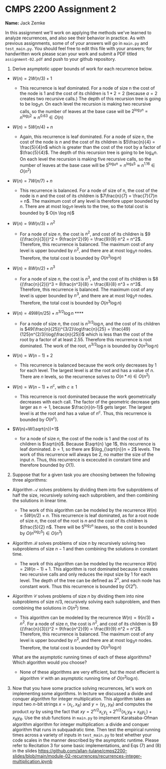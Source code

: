 # CMPS 2200 Assignment 2

**Name:** Jack Zemke

In this assignment we'll work on applying the methods we've learned to analyze recurrences, and also see their behavior
in practice. As with previous
assignments, some of of your answers will go in `main.py` and `test_main.py`. You
should feel free to edit this file with your answers; for handwritten
work please scan your work and submit a PDF titled `assignment-02.pdf`
and push to your github repository.


1. Derive asymptotic upper bounds of work for each recurrence below.
  * $W(n)=2W(n/3)+1$
    - This recurrence is leaf dominated. For a node of size n the cost of the node is $1$ and the cost of its children is $1 * 2 = 2$ (because $a=2$ creates two recursive calls.) The depth of this recursion tree is going to be $\log_{3} n$. On each level the recursion is making two recursive calls, so the number of leaves at the base case will be $2^{\log_{3} n} = n^{\log_{3} 2} \approx n^{0.63} \in O(n)$

  * $W(n)=5W(n/4)+n$
    - Again, this recurrence is leaf dominated. For a node of size n, the cost of the node is $n$ and the cost of its children is $5\frac{n}{4} = \frac{5}{4}n$ which is greater than the cost of the root by a factor of $\frac{5}{4}$. The depth of this recursion tree is going to be $\log_{4} n$. On each level the recursion is making five recursive calls, so the number of leaves at the base case will be $5^{\log_{4} n} = n^{\log_{4} 5} \approx n^{1.16} \in O(n^2)$

  * $W(n)=7W(n/7)+n$
    - This recurrence is balanced. For a node of size of n, the cost of the node is $n$ and the cost of its children is $7\frac{n}{7} = \frac{7}{7}n = n$. The maximum cost of any level is therefore upper bounded by $n$. There are at most $\log_{7} n$ levels to the tree, so the total cost is bounded by $ O(n \log n)$

  * $W(n)=9W(n/3)+n^2$
    - For a node of size $n$, the cost is $n^2$, and cost of its children is $9 {(\frac{n}{3})}^2 = 9\frac{n^2}{9} = \frac{9}{9} n^2 = n^2$. Therefore, this recurrence is balanced. The maximum cost of any level is upper bounded by $n^2$, and there are at most $\log_{3} n$ nodes. Therefore, the total cost is bounded by $O(n^2\log n)$

  * $W(n)=8W(n/2)+n^3$
    - For a node of size $n$, the cost is $n^3$, and the cost of its children is $8 {(\frac{n}{2})}^3 = 8\frac{n^3}{8} = \frac{8}{8} n^3 = n^3$. Therefore, this recurrence is balanced. The maximum cost of any level is upper bounded by $n^3$, and there are at most $\log_{2} n$ nodes. Therefore, the total cost is bounded by $O(n^3\log n)$

  * $W(n)=49W(n/25)+n^{3/2}\log n$ ****
    - For a node of size $n$, the cost is $n^{3/2}\log n$, and the cost of its children is $49(\frac{n}{25})^{3/2}\log\frac{n}{25} = \frac{49}{125}n^{2/3}\log(\frac{n}{25})$ which is less than the cost of the root by a factor of at least $2.55$. Therefore this recurrence is root dominated. The work of the root, $n^{3/2}\log n$ is bounded by $O(n^2\log n)$
    
  * $W(n)=W(n-1)+2$
    - This recurrence is balanced because the work only decreases by 1 for each level. The largest level is at the root and has a value of $n$. There are $n$ levels, so the recurrence solves to $O(n*n) \in O(n^2)$
  * $W(n)= W(n-1)+n^c$, with $c\geq 1$
    - This recurrence is root dominated because the work geometrically decreases with each call. The factor of the geometric decrease gets larger as $n \rightarrow 1$, because $\frac{n}{n-1}$ gets larger. The largest level is at the root and has a value of $n^c$. Thus, this recurrence is bounded by $O(n^c)$.
  * $W(n)=W(\sqrt{n})+1$
    - for a node of size $n$, the cost of the node is $1$ and the cost of its children is $\sqrt{n}$. Because $\sqrt{n} \ge 1$, this recurrence is leaf dominated. $b = 1$, so there are $\log_{\sqrt{n}}n = 2$ levels. The work of this recurrence will always be 2, no matter the size of the input $n$. Thus, this recurrence is excecuted in constant time and therefore bounded by $O(1)$.


2. Suppose that for a given task you are choosing between the following three algorithms:

  * Algorithm $\mathcal{A}$ solves problems by dividing them into
      five subproblems of half the size, recursively solving each
      subproblem, and then combining the solutions in linear time.
    - The work of this algorithm can be modeled by the recurrence $W(n) = 5W(n/2)+n$. This recurrence is leaf dominated, as for a root node of size $n$, the cost of the root is $n$ and the cost of its children is $\frac{5}{2} n$. There will be $5^{\log_{2} n}$ leaves, so the cost is bounded by $O(n^{\log_{2} 5}) \in O(n^3)$
    
  * Algorithm $\mathcal{B}$ solves problems of size $n$ by
      recursively solving two subproblems of size $n-1$ and then
      combining the solutions in constant time.
    - The work of this algorithm can be modeled by the recurrence $W(n) = 2W(n-1) + 1$. This algorithm is root dominated because it creates two recursive calls and only reduces the input size by 1 for each level. The depth of the tree can be defined as $2^n$, and each node has constant work. Thus this recurrence is bounded by $O(2^n)$.
    
  * Algorithm $\mathcal{C}$ solves problems of size $n$ by dividing
      them into nine subproblems of size $n/3$, recursively solving
      each subproblem, and then combining the solutions in $O(n^2)$
      time.
     - This algorithm can be modeled by the recurrence $W(n) = 9(n/3) + n^2$. For a node of size $n$, the cost is $n^2$, and cost of its children is $9 {(\frac{n}{3})}^2 = 9\frac{n^2}{9} = \frac{9}{9} n^2 = n^2$. Therefore, this recurrence is balanced. The maximum cost of any level is upper bounded by $n^2$, and there are at most $\log_{3} n$ nodes. Therefore, the total cost is bounded by $O(n^2\log n)$

    What are the asymptotic running times of each of these algorithms?
    Which algorithm would you choose?
      - None of these algorithms are very efficient, but the most effecient is algorithm $\mathcal{C}$ with an asymptotic running time of $O(n^2\log n)$.


3. Now that you have some practice solving recurrences, let's work on
  implementing some algorithms. In lecture we discussed a divide and
  conquer algorithm for integer multiplication. This algorithm takes
  as input two $n$-bit strings $x = \langle x_L, x_R\rangle$ and
  $y=\langle y_L, y_R\rangle$ and computes the product $xy$ by using
  the fact that $xy = 2^{n/2}x_Ly_L + 2^{n/2}(x_Ly_R+x_Ry_L) +
  x_Ry_R.$ Use the
  stub functions in `main.py` to implement Karatsaba-Ofman algorithm algorithm for integer
  multiplication: a divide and conquer algorithm that runs in
  subquadratic time. Then test the empirical running times across a
  variety of inputs in `test_main.py` to test whether your code scales in the manner
  described by the asymptotic runtime. Please refer to Recitation 3 for some basic implementations, and Eqs (7) and (8) in the slides https://github.com/allan-tulane/cmps2200-slides/blob/main/module-02-recurrences/recurrences-integer-multiplication.ipynb
 
 



